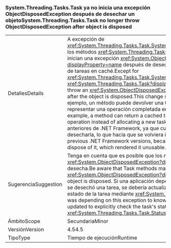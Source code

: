 ### <a name="systemthreadingtaskstask-no-longer-throw-objectdisposedexception-after-object-is-disposed"></a><span data-ttu-id="ff301-101">System.Threading.Tasks.Task ya no inicia una excepción ObjectDisposedException después de desechar un objeto</span><span class="sxs-lookup"><span data-stu-id="ff301-101">System.Threading.Tasks.Task no longer throw ObjectDisposedException after object is disposed</span></span>

|   |   |
|---|---|
|<span data-ttu-id="ff301-102">Detalles</span><span class="sxs-lookup"><span data-stu-id="ff301-102">Details</span></span>|<span data-ttu-id="ff301-103">A excepción de <xref:System.Threading.Tasks.Task.System%23IAsyncResult%23AsyncWaitHandle>, los métodos <xref:System.Threading.Tasks.Task?displayProperty=name> ya no inician una excepción <xref:System.ObjectDisposedException?displayProperty=name> después de desechar el objeto. Este cambio admite el uso de tareas en caché.</span><span class="sxs-lookup"><span data-stu-id="ff301-103">Except for <xref:System.Threading.Tasks.Task.System%23IAsyncResult%23AsyncWaitHandle>, <xref:System.Threading.Tasks.Task?displayProperty=name> methods no longer throw an <xref:System.ObjectDisposedException?displayProperty=name> exception after the object is disposed.This change supports the use of cached tasks.</span></span> <span data-ttu-id="ff301-104">Por ejemplo, un método puede devolver una tarea almacenada en caché para representar una operación completada en lugar de asignar una nueva tarea.</span><span class="sxs-lookup"><span data-stu-id="ff301-104">For example, a method can return a cached task to represent an already completed operation instead of allocating a new task.</span></span> <span data-ttu-id="ff301-105">Esto no era posible en versiones anteriores de .NET Framework, ya que cualquier consumidor de la tarea podía desecharla, lo que hacía que se volviera inutilizable.</span><span class="sxs-lookup"><span data-stu-id="ff301-105">This was impossible in previous .NET Framework versions, because any consumer of the task could dispose of it, which rendered it unusable.</span></span>|
|<span data-ttu-id="ff301-106">Sugerencia</span><span class="sxs-lookup"><span data-stu-id="ff301-106">Suggestion</span></span>|<span data-ttu-id="ff301-107">Tenga en cuenta que es posible que los métodos Task ya no inicien excepciones <xref:System.ObjectDisposedException?displayProperty=name> cuando el objeto se desecha.</span><span class="sxs-lookup"><span data-stu-id="ff301-107">Be aware that Task methods may no longer throw <xref:System.ObjectDisposedException?displayProperty=name> in cases when the object is disposed.</span></span> <span data-ttu-id="ff301-108">Si una aplicación dependía de esta excepción para conocer que se desechó una tarea, se debería actualizar para comprobar de forma explícita el estado de la tarea mediante <xref:System.Threading.Tasks.Task.Status>.</span><span class="sxs-lookup"><span data-stu-id="ff301-108">If an app was depending on this exception to know that a task was disposed, it should be updated to explicitly check the task's status using <xref:System.Threading.Tasks.Task.Status>.</span></span>|
|<span data-ttu-id="ff301-109">Ámbito</span><span class="sxs-lookup"><span data-stu-id="ff301-109">Scope</span></span>|<span data-ttu-id="ff301-110">Secundaria</span><span class="sxs-lookup"><span data-stu-id="ff301-110">Minor</span></span>|
|<span data-ttu-id="ff301-111">Versión</span><span class="sxs-lookup"><span data-stu-id="ff301-111">Version</span></span>|<span data-ttu-id="ff301-112">4.5</span><span class="sxs-lookup"><span data-stu-id="ff301-112">4.5</span></span>|
|<span data-ttu-id="ff301-113">Tipo</span><span class="sxs-lookup"><span data-stu-id="ff301-113">Type</span></span>|<span data-ttu-id="ff301-114">Tiempo de ejecución</span><span class="sxs-lookup"><span data-stu-id="ff301-114">Runtime</span></span>|

